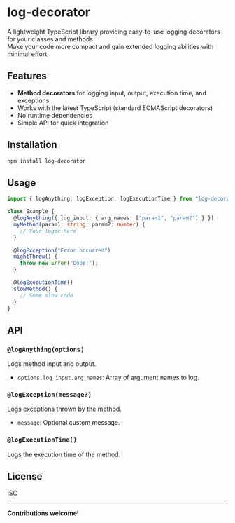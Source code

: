 # log-decorator

A lightweight TypeScript library providing easy-to-use logging decorators for your classes and methods.  
Make your code more compact and gain extended logging abilities with minimal effort.

## Features

- **Method decorators** for logging input, output, execution time, and exceptions
- Works with the latest TypeScript (standard ECMAScript decorators)
- No runtime dependencies
- Simple API for quick integration

## Installation

```sh
npm install log-decorator
```

## Usage

```typescript
import { logAnything, logException, logExecutionTime } from "log-decorator";

class Example {
  @logAnything({ log_input: { arg_names: ["param1", "param2"] } })
  myMethod(param1: string, param2: number) {
    // Your logic here
  }

  @logException("Error occurred")
  mightThrow() {
    throw new Error("Oops!");
  }

  @logExecutionTime()
  slowMethod() {
    // Some slow code
  }
}
```

## API

### `@logAnything(options)`

Logs method input and output.

- `options.log_input.arg_names`: Array of argument names to log.

### `@logException(message?)`

Logs exceptions thrown by the method.

- `message`: Optional custom message.

### `@logExecutionTime()`

Logs the execution time of the method.

## License

ISC

---

**Contributions welcome!**
